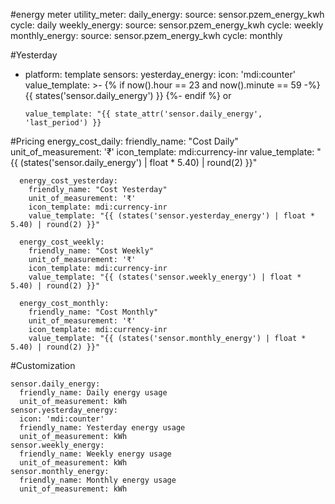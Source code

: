 #energy meter
utility_meter:
  daily_energy:
    source: sensor.pzem_energy_kwh
    cycle: daily
  weekly_energy:
    source: sensor.pzem_energy_kwh
    cycle: weekly
  monthly_energy:
    source: sensor.pzem_energy_kwh
    cycle: monthly

#Yesterday
  - platform: template
    sensors:
      yesterday_energy:
        icon: 'mdi:counter'
        value_template: >-
          {% if now().hour == 23 and now().minute == 59 -%}
          {{ states('sensor.daily_energy') }}
          {%- endif %}
        or
        
        value_template: "{{ state_attr('sensor.daily_energy', 'last_period') }}

#Pricing
      energy_cost_daily:
        friendly_name: "Cost Daily"
        unit_of_measurement: '₹'
        icon_template: mdi:currency-inr
        value_template: "{{ (states('sensor.daily_energy') | float * 5.40) | round(2) }}"

      energy_cost_yesterday:
        friendly_name: "Cost Yesterday"
        unit_of_measurement: '₹'
        icon_template: mdi:currency-inr
        value_template: "{{ (states('sensor.yesterday_energy') | float * 5.40) | round(2) }}"

      energy_cost_weekly:
        friendly_name: "Cost Weekly"
        unit_of_measurement: '₹'
        icon_template: mdi:currency-inr
        value_template: "{{ (states('sensor.weekly_energy') | float * 5.40) | round(2) }}"

      energy_cost_monthly:
        friendly_name: "Cost Monthly"
        unit_of_measurement: '₹'
        icon_template: mdi:currency-inr
        value_template: "{{ (states('sensor.monthly_energy') | float * 5.40) | round(2) }}" 

#Customization        

    sensor.daily_energy:
      friendly_name: Daily energy usage
      unit_of_measurement: kWh
    sensor.yesterday_energy:
      icon: 'mdi:counter'
      friendly_name: Yesterday energy usage
      unit_of_measurement: kWh
    sensor.weekly_energy:
      friendly_name: Weekly energy usage
      unit_of_measurement: kWh
    sensor.monthly_energy:
      friendly_name: Monthly energy usage
      unit_of_measurement: kWh
